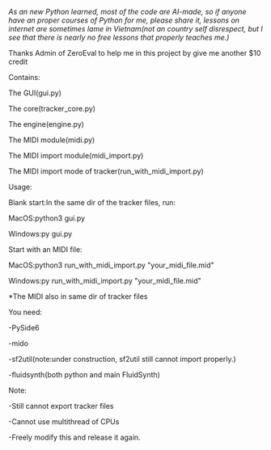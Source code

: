 *As an new Python learned, most of the code are AI-made, so if anyone have an proper courses of Python for me, please share it, lessons on internet are sometimes lame in Vietnam(not an country self disrespect, but I see that there is nearly no free lessons that properly teaches me.)*

Thanks Admin of ZeroEval to help me in this project by give me another $10 credit

Contains:

The GUI(gui.py)

The core(tracker_core.py)

The engine(engine.py)

The MIDI module(midi.py)

The MIDI import module(midi_import.py)

The MIDI import mode of tracker(run_with_midi_import.py)


Usage:

Blank start:In the same dir of the tracker files, run:

MacOS:python3 gui.py

Windows:py gui.py


Start with an MIDI file:

MacOS:python3 run_with_midi_import.py "your_midi_file.mid"

Windows:py run_with_midi_import.py "your_midi_file.mid"

*The MIDI also in same dir of tracker files


You need:

-PySide6

-mido

-sf2util(note:under construction, sf2util still cannot import properly.)

-fluidsynth(both python and main FluidSynth)


Note:

-Still cannot export tracker files

-Cannot use multithread of CPUs

-Freely modify this and release it again.
